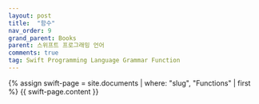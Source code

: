 ```yaml
---
layout: post
title:  "함수"
nav_order: 9
grand_parent: Books
parent: 스위프트 프로그래밍 언어
comments: true
tag: Swift Programming Language Grammar Function
---
```


{% assign swift-page = site.documents | where: "slug", "Functions" | first %}
{{ swift-page.content }}